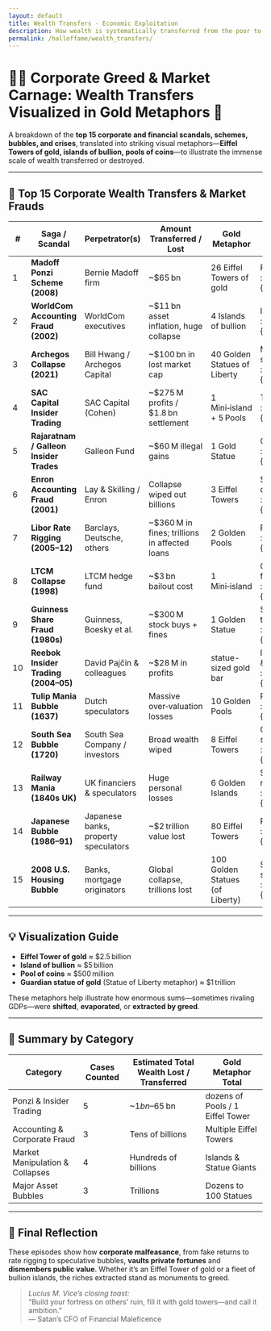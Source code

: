 ```yaml
---
layout: default
title: Wealth Transfers - Economic Exploitation
description: How wealth is systematically transferred from the poor to the rich through policy and practice
permalink: /halloffame/wealth_transfers/
---
```


# 🏴‍☠️ Corporate Greed & Market Carnage: Wealth Transfers Visualized in Gold Metaphors 🏦

A breakdown of the **top 15 corporate and financial scandals, schemes, bubbles, and crises**, translated into striking visual metaphors—**Eiffel Towers of gold, islands of bullion, pools of coins**—to illustrate the immense scale of wealth transferred or destroyed.

---

## 🚨 Top 15 Corporate Wealth Transfers & Market Frauds

| #  | Saga / Scandal                           | Perpetrator(s)                           | Amount Transferred / Lost      | Gold Metaphor                      | Mechanism / Notes |
|----|-------------------------------------------|-------------------------------------------|--------------------------------|------------------------------------|--------------------|
| 1  | **Madoff Ponzi Scheme (2008)**           | Bernie Madoff firm                        | ~$65 bn                        | 26 Eiffel Towers of gold           | Fake returns, Ponzi collapse :contentReference[oaicite:1]{index=1} |
| 2  | **WorldCom Accounting Fraud (2002)**     | WorldCom executives                       | ~$11 bn asset inflation, huge collapse | 4 Islands of bullion         | Inflated earnings by $3.8 bn :contentReference[oaicite:2]{index=2} |
| 3  | **Archegos Collapse (2021)**             | Bill Hwang / Archegos Capital             | ~$100 bn in lost market cap    | 40 Golden Statues of Liberty       | Market manipulation via swaps :contentReference[oaicite:3]{index=3} |
| 4  | **SAC Capital Insider Trading**          | SAC Capital (Cohen)                       | ~$275 M profits / $1.8 bn settlement | 1 Mini‑island + 5 Pools         | Trading on stolen info :contentReference[oaicite:4]{index=4} |
| 5  | **Rajaratnam / Galleon Insider Trades**   | Galleon Fund                              | ~$60 M illegal gains           | 1 Gold Statue                      | Corporate insider trading bust :contentReference[oaicite:5]{index=5} |
| 6  | **Enron Accounting Fraud (2001)**         | Lay & Skilling / Enron                    | Collapse wiped out billions    | 3 Eiffel Towers                     | SPVs, debt hiding, insider dumping :contentReference[oaicite:6]{index=6} |
| 7  | **Libor Rate Rigging (2005–12)**         | Barclays, Deutsche, others                | ~$360 M in fines; trillions in affected loans | 2 Golden Pools     | Rigging benchmark rates :contentReference[oaicite:7]{index=7} |
| 8  | **LTCM Collapse (1998)**                  | LTCM hedge fund                           | ~$3 bn bailout cost            | 1 Mini‑island                      | Over-leveraged arbitrage fund failure :contentReference[oaicite:8]{index=8} |
| 9  | **Guinness Share Fraud (1980s)**         | Guinness, Boesky et al.                   | ~$300 M stock buys + fines     | 1 Golden Statue                    | Share‑price manipulation for takeover :contentReference[oaicite:9]{index=9} |
| 10 | **Reebok Insider Trading (2004–05)**      | David Pajčin & colleagues                 | ~$28 M in profits              | statue-sized gold bar              | Info leaks from Merrill Lynch & Goldman :contentReference[oaicite:10]{index=10} |
| 11 | **Tulip Mania Bubble (1637)**            | Dutch speculators                         | Massive over‑valuation losses  | 10 Golden Pools                    | Price crash from mania :contentReference[oaicite:11]{index=11} |
| 12 | **South Sea Bubble (1720)**              | South Sea Company / investors             | Broad wealth wiped              | 8 Eiffel Towers                    | Government-backed stock scheme collapse :contentReference[oaicite:12]{index=12} |
| 13 | **Railway Mania (1840s UK)**              | UK financiers & speculators               | Huge personal losses            | 6 Golden Islands                   | Speculative overinvestment in railways :contentReference[oaicite:13]{index=13} |
| 14 | **Japanese Bubble (1986–91)**             | Japanese banks, property speculators      | ~$2 trillion value lost         | 80 Eiffel Towers                   | Real‑estate and equity crash :contentReference[oaicite:14]{index=14} |
| 15 | **2008 U.S. Housing Bubble**              | Banks, mortgage originators               | Global collapse, trillions lost | 100 Golden Statues (of Liberty)    | Subprime fraud & securitization bust :contentReference[oaicite:15]{index=15} |

---

## 💡 Visualization Guide

- **Eiffel Tower of gold** ≈ $2.5 billion  
- **Island of bullion** ≈ $5 billion  
- **Pool of coins** ≈ $500 million  
- **Guardian statue of gold** (Statue of Liberty metaphor) ≈ $1 trillion  

These metaphors help illustrate how enormous sums—sometimes rivaling GDPs—were **shifted**, **evaporated**, or **extracted by greed**.

---

## 🤯 Summary by Category

| Category                       | Cases Counted | Estimated Total Wealth Lost / Transferred | Gold Metaphor Total     |
|-------------------------------|---------------|---------------------------------------------|--------------------------|
| Ponzi & Insider Trading       | 5             | ~$1 bn–$65 bn                              | dozens of Pools / 1 Eiffel Tower |
| Accounting & Corporate Fraud  | 3             | Tens of billions                            | Multiple Eiffel Towers    |
| Market Manipulation & Collapses | 4           | Hundreds of billions                        | Islands & Statue Giants  |
| Major Asset Bubbles           | 3             | Trillions                                    | Dozens to 100 Statues     |

---

## 🧠 Final Reflection

These episodes show how **corporate malfeasance**, from fake returns to rate rigging to speculative bubbles, **vaults private fortunes** and **dismembers public value**. Whether it’s an Eiffel Tower of gold or a fleet of bullion islands, the riches extracted stand as monuments to greed.

> *Lucius M. Vice’s closing toast:*  
> “Build your fortress on others’ ruin, fill it with gold towers—and call it ambition.”  
> — Satan’s CFO of Financial Maleficence

